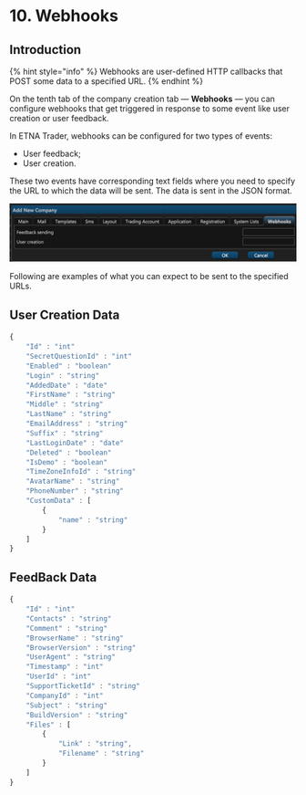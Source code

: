 # 10. Webhooks

## Introduction

{% hint style="info" %}
Webhooks are user-defined HTTP callbacks that POST some data to a specified URL.
{% endhint %}

On the tenth tab of the company creation tab — **Webhooks** — you can configure webhooks that get triggered in response to some event like user creation or user feedback.

In ETNA Trader, webhooks can be configured for two types of events:

* User feedback;
* User creation.

These two events have corresponding text fields where you need to specify the URL to which the data will be sent. The data is sent in the JSON format.

![](../../../.gitbook/assets/screenshot-2019-01-23-at-18.39.38.png)

Following are examples of what you can expect to be sent to the specified URLs.

## User Creation Data

```javascript
{
    "Id" : "int"
    "SecretQuestionId" : "int"
    "Enabled" : "boolean"
    "Login" : "string"
    "AddedDate" : "date"
    "FirstName" : "string"
    "Middle" : "string"
    "LastName" : "string"
    "EmailAddress" : "string"
    "Suffix" : "string"
    "LastLoginDate" : "date"
    "Deleted" : "boolean"
    "IsDemo" : "boolean"
    "TimeZoneInfoId" : "string"
    "AvatarName" : "string"
    "PhoneNumber" : "string"
    "CustomData" : [
        {
            "name" : "string"
        }
    ]
}
```

## FeedBack Data

```javascript
{
    "Id" : "int"
    "Contacts" : "string"
    "Comment" : "string"
    "BrowserName" : "string"
    "BrowserVersion" : "string"
    "UserAgent" : "string"
    "Timestamp" : "int"
    "UserId" : "int"
    "SupportTicketId" : "string"
    "CompanyId" : "int"
    "Subject" : "string"
    "BuildVersion" : "string"
    "Files" : [
        {
            "Link" : "string",
            "Filename" : "string"
        }
    ]
}
```

